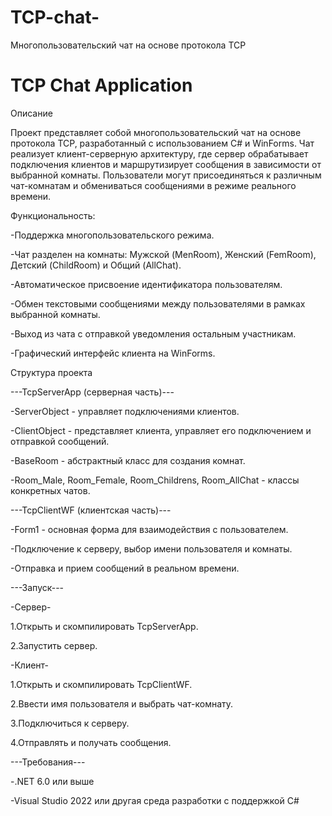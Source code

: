 # TCP-chat-
Многопользовательский чат на основе протокола TCP
# TCP Chat Application

Описание

Проект представляет собой многопользовательский чат на основе протокола TCP, разработанный с использованием C# и WinForms. Чат реализует клиент-серверную архитектуру, где сервер обрабатывает подключения клиентов и маршрутизирует сообщения в зависимости от выбранной комнаты. Пользователи могут присоединяться к различным чат-комнатам и обмениваться сообщениями в режиме реального времени.

Функциональность:

-Поддержка многопользовательского режима.

-Чат разделен на комнаты: Мужской (MenRoom), Женский (FemRoom), Детский (ChildRoom) и Общий (AllChat).

-Автоматическое присвоение идентификатора пользователям.

-Обмен текстовыми сообщениями между пользователями в рамках выбранной комнаты.

-Выход из чата с отправкой уведомления остальным участникам.

-Графический интерфейс клиента на WinForms.

Структура проекта

---TcpServerApp (серверная часть)---

-ServerObject - управляет подключениями клиентов.

-ClientObject - представляет клиента, управляет его подключением и отправкой сообщений.

-BaseRoom - абстрактный класс для создания комнат.

-Room_Male, Room_Female, Room_Childrens, Room_AllChat - классы конкретных чатов.

---TcpClientWF (клиентская часть)---

-Form1 - основная форма для взаимодействия с пользователем.

-Подключение к серверу, выбор имени пользователя и комнаты.

-Отправка и прием сообщений в реальном времени.

---Запуск---

-Сервер-

1.Открыть и скомпилировать TcpServerApp.

2.Запустить сервер.

-Клиент-

1.Открыть и скомпилировать TcpClientWF.

2.Ввести имя пользователя и выбрать чат-комнату.

3.Подключиться к серверу.

4.Отправлять и получать сообщения.

---Требования---

-.NET 6.0 или выше

-Visual Studio 2022 или другая среда разработки с поддержкой C#



